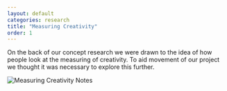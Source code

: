```yaml
---
layout: default
categories: research
title: "Measuring Creativity"
order: 1
---
```


On the back of our concept research we were drawn to the idea of how people look at the measuring of creativity. To aid movement of our project we thought it was necessary to explore this further.


![Measuring Creativity Notes]({{site.imageurl}}/measuring-creativity-research.jpg)
